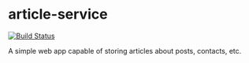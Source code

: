 # article-service

[![Build Status](https://travis-ci.org/TatianaPituscan/article-service.svg?branch=master)](https://travis-ci.org/TatianaPituscan/article-service)

A simple web app capable of storing articles about posts, contacts, etc. 

